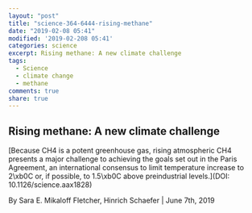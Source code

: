 ```yaml
---
layout: "post"
title: "science-364-6444-rising-methane"
date: "2019-02-08 05:41"
modified: '2019-02-208 05:41'
categories: science
excerpt: Rising methane: A new climate challenge
tags:
  - Science
  - climate change
  - methane
comments: true
share: true
---
```


## Rising methane: A new climate challenge

[Because CH4 is a potent greenhouse gas, rising atmospheric CH4 presents a major challenge to achieving the goals set out in the Paris Agreement, an international consensus to limit temperature increase to 2\xb0C or, if possible, to 1.5\xb0C above preindustrial levels.](DOI: 10.1126/science.aax1828)

By Sara E. Mikaloff Fletcher, Hinrich Schaefer | June 7th, 2019
